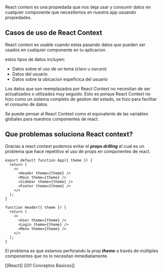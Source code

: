 React context es una propiedada que nos deja usar y consumir datos en cualquier componente que necesitemos en nuestra app usuando propiedades.

## Casos de uso de React Context

React context es usable cuando estas pasando datos que pueden ser usados en cualquier componente en tu aplicacion.

estos tipos de datos incluyen:

- Datos sobre el uso de un tema (claro u oscuro)
- Datos del usuario
- Datos sobre la ubicacion espeficica del usuario

Los datos que son reemplazados por React Context no necesitan de ser actualizados o utilizados muy seguido. Esto es porque React Context no hizo como un sistema completo de gestion del estado, se hizo para facilitar el consumo de datos.

Se puede pensar al React Context como el equivalente de las variables globales para nuestros componentes de react.

## Que problemas soluciona React context?

Gracias a react context podemos evitar el ___props drilling___ el cual es un problema que hace repetitivo el uso de props en componentes de react.

```JS
export default function App({ theme }) {
  return (
    <>
      <Header theme={theme} />
      <Main theme={theme} />
      <Sidebar theme={theme} />
      <Footer theme={theme} />
    </>
  );
}

function Header({ theme }) {
  return (
    <>
      <User theme={theme} />
      <Login theme={theme} />
      <Menu theme={theme} />
    </>
  );
}

```

El problema es que estamos perforando la prop ___theme___ a través de múltiples componentes que no lo necesitan inmediatamente.

[[React]]
[[01 Conceptos Basicos]]